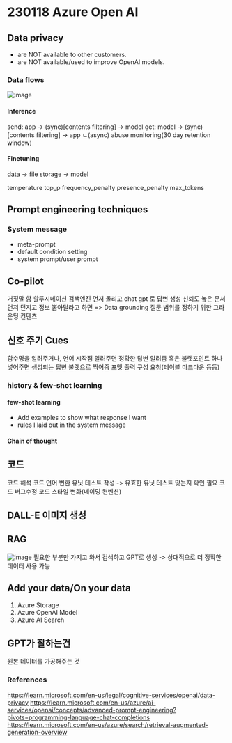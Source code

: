 # 230118 Azure Open AI

## Data privacy

- are NOT available to other customers.
- are NOT available/used to improve OpenAI models.

### Data flows

![image](https://github.com/suzieep/TIL/assets/61377122/e0b9c183-f047-4475-abed-ca0a767c832e)

#### Inference

send: app -> (sync)[contents filtering] -> model
get: model -> (sync)[contents filtering] -> app
ㄴ(async) abuse monitoring(30 day retention window)

#### Finetuning

data -> file storage -> model

temperature
top_p
frequency_penalty
presence_penalty
max_tokens

## Prompt engineering techniques

### System message

- meta-prompt
- default condition setting
- system prompt/user prompt

## Co-pilot

거짓말 함 할루시네이션
검색엔진 먼저 돌리고 chat gpt 로 답변 생성
신뢰도 높은 문서 먼저 던지고 정보 뽑아달라고 하면
=> Data grounding
질문 범위를 정하기 위한 그라운딩 컨텐츠

## 신호 주기 Cues

함수명을 알려주거나, 언어 시작점 알려주면 정확한 답변 알려줌 혹은 불렛포인트 하나 넣어주면 생성되는 답변 불렛으로 찍어줌 포맷 출력 구성 요청(테이블 마크다운 등등)

### history & few-shot learning

#### few-shot learning

- Add examples to show what response I want
- rules I laid out in the system message

#### Chain of thought

## 코드

코드 해석
코드 언어 변환
유닛 테스트 작성 -> 유효한 유닛 테스트 맞는지 확인 필요
코드 버그수정
코드 스타일 변화(네이밍 컨벤션)

## DALL-E 이미지 생성

## RAG

![image](https://github.com/suzieep/TIL/assets/61377122/45a9f5d4-6514-46c4-8078-459608341868)
필요한 부분만 가지고 와서 검색하고 GPT로 생성
-> 상대적으로 더 정확한 데이터 사용 가능

## Add your data/On your data

1. Azure Storage
2. Azure OpenAI Model
3. Azure AI Search

## GPT가 잘하는건

원본 데이터를 가공해주는 것

### References

https://learn.microsoft.com/en-us/legal/cognitive-services/openai/data-privacy
https://learn.microsoft.com/en-us/azure/ai-services/openai/concepts/advanced-prompt-engineering?pivots=programming-language-chat-completions
https://learn.microsoft.com/en-us/azure/search/retrieval-augmented-generation-overview
